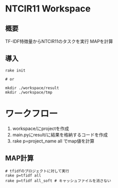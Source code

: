# NTCIR11 Workspace

## 概要
TF-IDF特徴量からNTCIR11のタスクを実行
MAPを計算

## 導入
```
rake init

# or

mkdir ./workspace/result
mkdir ./workspace/tmp
```

# ワークフロー
1. workspace/にprojectを作成
2. main.pyにresult/に結果を格納するコードを作成
3. rake p=project_name all でmap値を計算

## MAP計算
``` 
# tfidfのプロジェクトに対して実行
rake p=tfidf all
rake p=tfidf all_soft # キャッシュファイルを消さない
```

